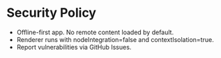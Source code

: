 # Security Policy

- Offline-first app. No remote content loaded by default.
- Renderer runs with nodeIntegration=false and contextIsolation=true.
- Report vulnerabilities via GitHub Issues.